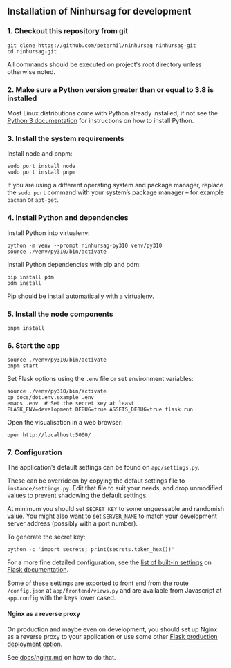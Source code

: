 ## Installation of Ninhursag for development

### 1. Checkout this repository from git

    git clone https://github.com/peterhil/ninhursag ninhursag-git
    cd ninhursag-git

All commands should be executed on project's root directory unless
otherwise noted.

### 2. Make sure a Python version greater than or equal to 3.8 is installed

Most Linux distributions come with Python already installed, if not
see the [Python 3 documentation](https://docs.python.org/3/using/index.html) for
instructions on how to install Python.

### 3. Install the system requirements

Install node and pnpm:

    sudo port install node
    sudo port install pnpm

If you are using a different operating system and package manager, replace 
the `sudo port` command with your system’s package manager – for example 
`pacman` or `apt-get`.

### 4. Install Python and dependencies

Install Python into virtualenv:

    python -m venv --prompt ninhursag-py310 venv/py310
    source ./venv/py310/bin/activate

Install Python dependencies with pip and pdm:

    pip install pdm
    pdm install

Pip should be install automatically with a virtualenv.

### 5. Install the node components

    pnpm install

### 6. Start the app

    source ./venv/py310/bin/activate
    pnpm start

Set Flask options using the `.env` file or set environment variables:

    source ./venv/py310/bin/activate
    cp docs/dot.env.example .env
    emacs .env  # Set the secret key at least
    FLASK_ENV=development DEBUG=true ASSETS_DEBUG=true flask run

Open the visualisation in a web browser:

    open http://localhost:5000/

###  7. Configuration

The application’s default settings can be found on `app/settings.py`.

These can be overridden by copying the defaut settings file to
`instance/settings.py`. Edit that file to suit your needs, and drop
unmodified values to prevent shadowing the default settings.

At minimum you should set `SECRET_KEY` to some unguessable and
randomish value. You might also want to set `SERVER_NAME` to match
your development server address (possibly with a port number).

To generate the secret key:

    python -c 'import secrets; print(secrets.token_hex())'

For a more fine detailed configuration, see the [list of built-in
settings](https://flask.palletsprojects.com/en/stable/config/#builtin-configuration-values)
on [Flask documentation](https://flask.palletsprojects.com/en/stable/).

Some of these settings are exported to front end from the route
`/config.json` at `app/frontend/views.py` and are available from
Javascript at `app.config` with the keys lower cased.

#### Nginx as a reverse proxy

On production and maybe even on development, you should set up Nginx
as a reverse proxy to your application or use some other
[Flask production deployment option](https://flask.palletsprojects.com/en/stable/tutorial/deploy/).

See [docs/nginx.md](docs/nginx.md) on how to do that.
